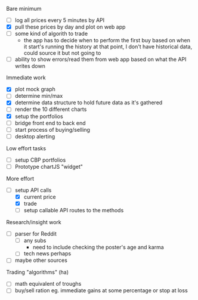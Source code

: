 Bare minimum
- [ ] log all prices every 5 minutes by API
- [x] pull these prices by day and plot on web app
- [ ] some kind of algorith to trade
  - the app has to decide when to perform the first buy based on when it start's running
    the history at that point, I don't have historical data, could source it but not going to
- [ ] ability to show errors/read them from web app based on what the API writes down

Immediate work
- [x] plot mock graph
- [ ] determine min/max
- [x] determine data structure to hold future data as it's gathered
- [ ] render the 10 different charts
- [x] setup the portfolios
- [ ] bridge front end to back end
- [ ] start process of buying/selling
- [ ] desktop alerting

Low effort tasks
- [ ] setup CBP portfolios
- [ ] Prototype chartJS "widget"

More effort
- [ ] setup API calls
  - [x] current price
  - [x] trade
  - [ ] setup callable API routes to the methods

Research/insight work
- [ ] parser for Reddit
  - [ ] any subs
    - need to include checking the poster's age and karma
  - [ ] tech news perhaps
- [ ] maybe other sources

Trading "algorithms" (ha)
- [ ] math equivalent of troughs
- [ ] buy/sell ration eg. immediate gains at some percentage or stop at loss